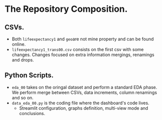 # The Repository Composition.

## CSVs.

- Both `lifeexpectancy1` and `geo`are not mine property and can be found online.
- `lifeexpectancy1_trans00.csv` consists on the first csv with some changes. Changes focused on extra information mergings, renamings and drops.

## Python Scripts.

- `eda_00` takes on the oringal dataset and perform a standard EDA phase. We perform merge between CSVs, data increments, column renamings and so on.
- `data_eda_00.py` is the coding file where the dashboard's code lives.
    - Streamlit configuration, graphs definition, multi-view mode and conclusions.